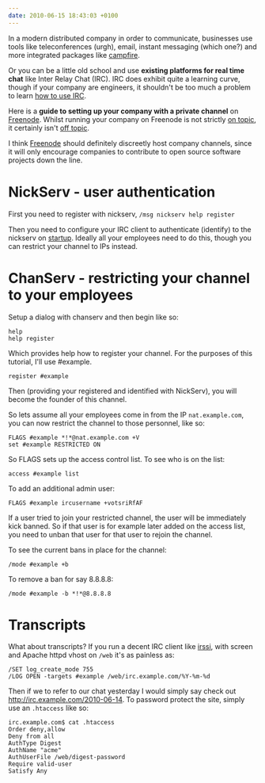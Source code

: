 ```yaml
---
date: 2010-06-15 18:43:03 +0100
---
```


In a modern distributed company in order to communicate, businesses use tools
like teleconferences (urgh), email, instant messaging (which one?) and more
integrated packages like [campfire](http://campfirenow.com).

Or you can be a little old school and use **existing platforms for real time
chat** like Inter Relay Chat (IRC). IRC does exhibit quite a learning curve,
though if your company are engineers, it shouldn't be too much a problem to
learn [how to use IRC](http://www.irchelp.org/irchelp/ircprimer.html).

Here is a **guide to setting up your company with a private channel** on
[Freenode](http://freenode.net/using_the_network.shtml). Whilst running your
company on Freenode is not strictly [on
topic](http://freenode.net/policy.shtml#ontopic), it certainly isn't [off
topic](http://freenode.net/policy.shtml#offtopic).

I think [Freenode](http://freenode.net/pdpc.shtml) should definitely discreetly
host company channels, since it will only encourage companies to contribute to
open source software projects down the line.

# NickServ - user authentication

First you need to register with nickserv, `/msg nickserv help register`

Then you need to configure your IRC client to authenticate (identify) to the
nickserv on [startup](http://www.irssi.org/documentation/startup). Ideally all
your employees need to do this, though you can restrict your channel to IPs
instead.

# ChanServ - restricting your channel to your employees

Setup a dialog with chanserv and then begin like so:

	help
	help register

Which provides help how to register your channel. For the purposes of this tutorial, I'll use #example.

	register #example

Then (providing your registered and identified with NickServ), you will become the founder of this channel.

So lets assume all your employees come in from the IP `nat.example.com`, you
can now restrict the channel to those personnel, like so:

	FLAGS #example *!*@nat.example.com +V
	set #example RESTRICTED ON

So FLAGS sets up the access control list. To see who is on the list:

	access #example list

To add an additional admin user:

	FLAGS #example ircusername +votsriRfAF

If a user tried to join your restricted channel, the user will be immediately kick banned.
So if that user is for example later added on the access list, you need to
unban that user for that user to rejoin the channel.

To see the current bans in place for the channel:

	/mode #example +b

To remove a ban for say 8.8.8.8:

	/mode #example -b *!*@8.8.8.8

# Transcripts

What about transcripts? If you run a decent IRC client like
[irssi](http://irssi.org), with screen and Apache httpd vhost on `/web` it's as
painless as:

	/SET log_create_mode 755
	/LOG OPEN -targets #example /web/irc.example.com/%Y-%m-%d

Then if we to refer to our chat yesterday I would simply say check out
<http://irc.example.com/2010-06-14>. To password protect the site, simply use an `.htaccess` like so:


	irc.example.com$ cat .htaccess
	Order deny,allow
	Deny from all
	AuthType Digest
	AuthName "acme"
	AuthUserFile /web/digest-password
	Require valid-user
	Satisfy Any
